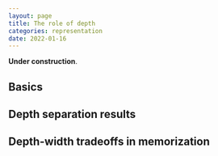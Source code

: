 ```yaml
---
layout: page
title: The role of depth
categories: representation
date: 2022-01-16
---
```



**Under construction**.

## Basics

## Depth separation results

## Depth-width tradeoffs in memorization

